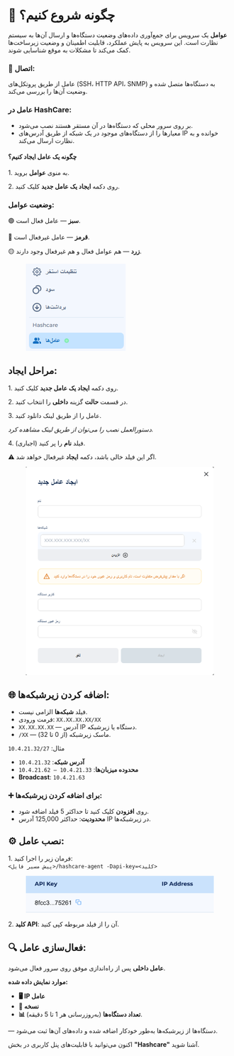 # 🌟 چگونه شروع کنیم؟

**عوامل** یک سرویس برای جمع‌آوری داده‌های وضعیت دستگاه‌ها و ارسال آن‌ها به سیستم نظارت است. این سرویس به پایش عملکرد، قابلیت اطمینان و وضعیت زیرساخت‌ها کمک می‌کند تا مشکلات به موقع شناسایی شوند.

### **🔗 اتصال:**

عامل از طریق پروتکل‌های (SSH، HTTP API، SNMP) به دستگاه‌ها متصل شده و وضعیت آن‌ها را بررسی می‌کند.

### **عامل در HashCare:**

* بر روی سرور محلی که دستگاه‌ها در آن مستقر هستند نصب می‌شود.
* معیارها را از دستگاه‌های موجود در یک شبکه از طریق آدرس‌های IP خوانده و به نظارت ارسال می‌کند.

#### **چگونه یک عامل ایجاد کنیم؟**

1\. به منوی **عوامل** بروید.

2\. روی دکمه **ایجاد یک عامل جدید** کلیک کنید.

### **وضعیت عوامل:**

🟢 **سبز** — عامل فعال است.

🔴 **قرمز** — عامل غیرفعال است.

🟡 **زرد** — هم عوامل فعال و هم غیرفعال وجود دارند.

<figure><img src="../.gitbook/assets/image (3).png" alt=""><figcaption></figcaption></figure>

## **مراحل ایجاد:**

1\. روی دکمه **ایجاد یک عامل جدید** کلیک کنید.

2\. در قسمت **حالت** گزینه **داخلی** را انتخاب کنید.

3\. عامل را از طریق لینک دانلود کنید.

_دستورالعمل نصب را می‌توان از طریق لینک مشاهده کرد._

4\. فیلد **نام** را پر کنید (اجباری).

⚠️ اگر این فیلد خالی باشد، دکمه **ایجاد** غیرفعال خواهد شد.

<figure><img src="../.gitbook/assets/image (4).png" alt="" width="448"><figcaption></figcaption></figure>

## **🌐 اضافه کردن زیرشبکه‌ها:**

* فیلد **شبکه‌ها** الزامی نیست.
* فرمت ورودی: `XX.XX.XX.XX/XX`
* `XX.XX.XX.XX` — آدرس IP دستگاه یا زیرشبکه.
* `/XX` — ماسک زیرشبکه (از 0 تا 32).

مثال: `10.4.21.32/27`

* **آدرس شبکه**: `10.4.21.32`
* **محدوده میزبان‌ها**: `10.4.21.33 – 10.4.21.62`
* **Broadcast**: `10.4.21.63`

### **➕ برای اضافه کردن زیرشبکه‌ها:**

* روی **افزودن** کلیک کنید تا حداکثر 5 فیلد اضافه شود.
* **محدودیت**: حداکثر 125,000 آدرس IP در زیرشبکه‌ها.

## **⚙️ نصب عامل:**

1\. فرمان زیر را اجرا کنید:\
`<پیش مسیر فایل>/hashcare-agent -Dapi-key=<کلید>`

<figure><img src="../.gitbook/assets/Снимок экрана 2025-01-13 в 15.17.22.png" alt=""><figcaption></figcaption></figure>

2\. **کلید API**: آن را از فیلد مربوطه کپی کنید.

## 🔍 فعال‌سازی عامل:

**عامل داخلی** پس از راه‌اندازی موفق روی سرور فعال می‌شود.

**موارد نمایش داده شده:**

* **🖥️ IP عامل**
* **📜 نسخه**
* **📊 تعداد دستگاه‌ها** (به‌روزرسانی هر 1 تا 5 دقیقه).

— دستگاه‌ها از زیرشبکه‌ها به‌طور خودکار اضافه شده و داده‌های آن‌ها ثبت می‌شود.

اکنون می‌توانید با قابلیت‌های پنل کاربری در بخش **"Hashcare"** آشنا شوید.

